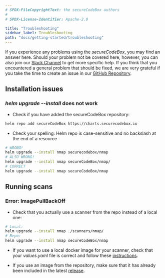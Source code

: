 ```yaml
---
# SPDX-FileCopyrightText: the secureCodeBox authors
#
# SPDX-License-Identifier: Apache-2.0

title: "Troubleshooting"
sidebar_label: Troubleshooting
path: "docs/getting-started/troubleshooting"
---
```


If you experience any problems using the _secureCodeBox_, you may find an answer here.
Should your problem not be covered here, however, you can also join our 
[Slack Channel](https://join.slack.com/t/securecodebox/shared_invite/enQtNDU3MTUyOTM0NTMwLTBjOWRjNjVkNGEyMjQ0ZGMyNDdlYTQxYWQ4MzNiNGY3MDMxNThkZjJmMzY2NDRhMTk3ZWM3OWFkYmY1YzUxNTU%22)
to get more specific help.
If you think that you encountered a general problem that should be fixed, we are very grateful if you take the time
to create an issue in our [GitHub Repository](https://github.com/secureCodeBox/secureCodeBox/issues). 

## Installation issues

### *helm upgrade --install* does not work

* Check if you have added the secureCodeBox repository:
```bash
helm repo add secureCodeBox https://charts.securecodebox.io
```
* Check your spelling: Helm repo is case-sensitive and no backslash at the end of a resource
```bash
# WRONG!
helm upgrade --install nmap securecodebox/nmap
# ALSO WRONG!
helm upgrade --install nmap secureCodeBox/nmap/
# CORRECT
helm upgrade --install nmap secureCodeBox/nmap
```

## Running scans

### Error: ImagePullBackOff

* Check that you actually use a scanner from the repo instead of a local one:
```bash
# Local:
helm upgrade --install nmap ./scanners/nmap/
# Repo:
helm upgrade --install nmap secureCodeBox/nmap
```

* If you want to use a local docker image for your scanner, check that your *values.yaml* file is correct and follow 
these [instructions](https://docs.securecodebox.io/docs/contributing/integrating-a-scanner/values.yaml#using-local-images).


* If you use an image from the repository, make sure that it has already been included in the latest 
[release](https://github.com/secureCodeBox/secureCodeBox/releases).
